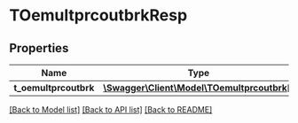 # TOemultprcoutbrkResp

## Properties
Name | Type | Description | Notes
------------ | ------------- | ------------- | -------------
**t_oemultprcoutbrk** | [**\Swagger\Client\Model\TOemultprcoutbrk[]**](TOemultprcoutbrk.md) |  | [optional] 

[[Back to Model list]](../README.md#documentation-for-models) [[Back to API list]](../README.md#documentation-for-api-endpoints) [[Back to README]](../README.md)


